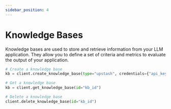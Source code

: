 ```yaml
---
sidebar_position: 4
---
```


# Knowledge Bases

Knowledge bases are used to store and retrieve information from your LLM application. They allow you to define a set of criteria and metrics to evaluate the output of your application.

```python
# Create a knowledge base
kb = client.create_knowledge_base(type="upstash", credentials={"api_key": "your_doc_api_key"})

# Get a knowledge base
kb = client.get_knowledge_base(id="kb_id")

# Delete a knowledge base
client.delete_knowledge_base(id="kb_id")
```